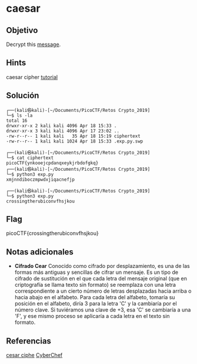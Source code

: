 # caesar

## Objetivo

Decrypt this [message](https://jupiter.challenges.picoctf.org/static/49f31c8f17817dc2d367428c9e5ab0bc/ciphertext).

## Hints

caesar cipher [tutorial](https://learncryptography.com/classical-encryption/caesar-cipher)

## Solución

```
┌──(kali㉿kali)-[~/Documents/PicoCTF/Retos Crypto_2019]
└─$ ls -la
total 16
drwxr-xr-x 2 kali kali 4096 Apr 18 15:33 .
drwxr-xr-x 3 kali kali 4096 Apr 17 23:02 ..
-rw-r--r-- 1 kali kali   35 Apr 18 15:19 ciphertext
-rw-r--r-- 1 kali kali 1024 Apr 18 15:33 .exp.py.swp
                                                                          
┌──(kali㉿kali)-[~/Documents/PicoCTF/Retos Crypto_2019]
└─$ cat ciphertext
picoCTF{ynkooejcpdanqxeykjrbdofgkq}   
┌──(kali㉿kali)-[~/Documents/PicoCTF/Retos Crypto_2019]
└─$ python3 exp.py
xmjnndiboczmpwdxjiqacnefjp
                                                                          
┌──(kali㉿kali)-[~/Documents/PicoCTF/Retos Crypto_2019]
└─$ python3 exp.py
crossingtherubiconvfhsjkou
```


## Flag

picoCTF{crossingtherubiconvfhsjkou}

## Notas adicionales

- **Cifrado Cear**
Conocido como cifrado por desplazamiento, es una de las formas más antiguas y sencillas de cifrar un mensaje.
Es un tipo de cifrado de sustitución en el que cada letra del mensaje original (que en criptografía se llama texto sin formato) se reemplaza con una letra correspondiente a un cierto número de letras desplazadas hacia arriba o hacia abajo en el alfabeto.
Para cada letra del alfabeto, tomaría su posición en el alfabeto, diría 3 para la letra 'C' y la cambiaría por el número clave. Si tuviéramos una clave de +3, esa 'C' se cambiaría a una 'F', y ese mismo proceso se aplicaría a cada letra en el texto sin formato.

## Referencias

[cesar ciphe](https://privacycanada.net/classical-encryption/caesar-cipher/)
[CyberChef](https://gchq.github.io/CyberChef/#recipe=A1Z26_Cipher_Decode('Space')&input=MTYgOSAzIDE1IDMgMjAgNiB7IDIwIDggNQoxNCAyMSAxMyAyIDUgMTggMTkgMTMgMSAKMTkgMTUgMTQgfQ)
